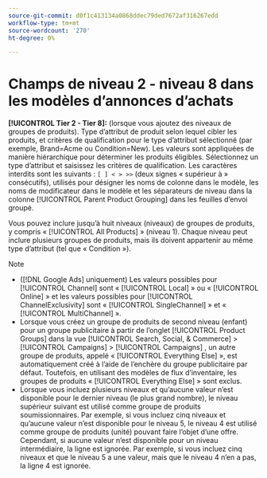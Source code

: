 ```yaml
---
source-git-commit: d0f1c413134a0868ddec79ded7672af316267edd
workflow-type: tm+mt
source-wordcount: '270'
ht-degree: 0%

---
```

# Champs de niveau 2 - niveau 8 dans les modèles d’annonces d’achats

**[!UICONTROL Tier  2 - Tier 8]:** (lorsque vous ajoutez des niveaux de groupes de produits). Type d’attribut de produit selon lequel cibler les produits, et critères de qualification pour le type d’attribut sélectionné (par exemple, Brand=Acme ou Condition=New). Les valeurs sont appliquées de manière hiérarchique pour déterminer les produits éligibles. Sélectionnez un type d’attribut et saisissez les critères de qualification. Les caractères interdits sont les suivants : `[ ] < > >>` (deux signes « supérieur à » consécutifs), utilisés pour désigner les noms de colonne dans le modèle, les noms de modificateur dans le modèle et les séparateurs de niveau dans la colonne [!UICONTROL Parent Product Grouping] dans les feuilles d’envoi groupé.

Vous pouvez inclure jusqu’à huit niveaux (niveaux) de groupes de produits, y compris « [!UICONTROL All Products] » (niveau 1). Chaque niveau peut inclure plusieurs groupes de produits, mais ils doivent appartenir au même type d’attribut (tel que « Condition »).

>[!NOTE]
>
>* ([!DNL Google Ads] uniquement) Les valeurs possibles pour [!UICONTROL Channel] sont « [!UICONTROL Local] » ou « [!UICONTROL Online] » et les valeurs possibles pour [!UICONTROL ChannelExclusivity] sont « [!UICONTROL SingleChannel] » et « [!UICONTROL MultiChannel] ».
>* Lorsque vous créez un groupe de produits de second niveau (enfant) pour un groupe publicitaire à partir de l’onglet [!UICONTROL Product Groups] dans la vue [!UICONTROL Search, Social, & Commerce] > [!UICONTROL Campaigns] > [!UICONTROL Campaigns] , un autre groupe de produits, appelé « [!UICONTROL Everything Else] », est automatiquement créé à l’aide de l’enchère du groupe publicitaire par défaut. Toutefois, en utilisant des modèles de flux d’inventaire, les groupes de produits « [!UICONTROL Everything Else] » sont exclus.
>* Lorsque vous incluez plusieurs niveaux et qu’aucune valeur n’est disponible pour le dernier niveau (le plus grand nombre), le niveau supérieur suivant est utilisé comme groupe de produits soumissionnaires. Par exemple, si vous incluez cinq niveaux et qu’aucune valeur n’est disponible pour le niveau 5, le niveau 4 est utilisé comme groupe de produits (unité) pouvant faire l’objet d’une offre. Cependant, si aucune valeur n’est disponible pour un niveau intermédiaire, la ligne est ignorée. Par exemple, si vous incluez cinq niveaux et que le niveau 5 a une valeur, mais que le niveau 4 n’en a pas, la ligne 4 est ignorée.
